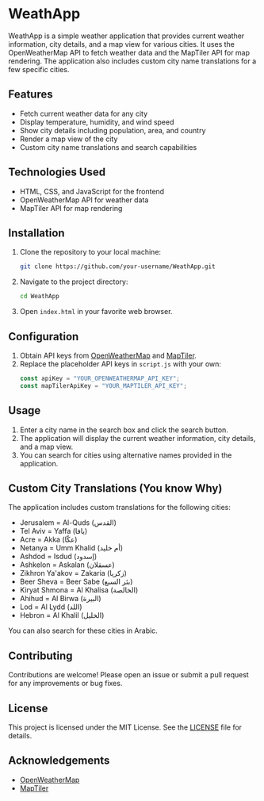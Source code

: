 # WeathApp

WeathApp is a simple weather application that provides current weather information, city details, and a map view for various cities. It uses the OpenWeatherMap API to fetch weather data and the MapTiler API for map rendering. The application also includes custom city name translations for a few specific cities.

## Features

- Fetch current weather data for any city
- Display temperature, humidity, and wind speed
- Show city details including population, area, and country
- Render a map view of the city
- Custom city name translations and search capabilities

## Technologies Used

- HTML, CSS, and JavaScript for the frontend
- OpenWeatherMap API for weather data
- MapTiler API for map rendering

## Installation

1. Clone the repository to your local machine:
   ```bash
   git clone https://github.com/your-username/WeathApp.git
   ```
2. Navigate to the project directory:
   ```bash
   cd WeathApp
   ```
3. Open `index.html` in your favorite web browser.

## Configuration

1. Obtain API keys from [OpenWeatherMap](https://openweathermap.org/api) and [MapTiler](https://www.maptiler.com/).
2. Replace the placeholder API keys in `script.js` with your own:
   ```javascript
   const apiKey = "YOUR_OPENWEATHERMAP_API_KEY";
   const mapTilerApiKey = "YOUR_MAPTILER_API_KEY";
   ```

## Usage

1. Enter a city name in the search box and click the search button.
2. The application will display the current weather information, city details, and a map view.
3. You can search for cities using alternative names provided in the application.

## Custom City Translations (You know Why) 

The application includes custom translations for the following cities:
- Jerusalem = Al-Quds (القدس)
- Tel Aviv = Yaffa (يافا)
- Acre = Akka (عكّا)
- Netanya = Umm Khalid (أم خليد)
- Ashdod = Isdud (إسدود)
- Ashkelon = Askalan (عسقلان)
- Zikhron Ya'akov = Zakaria (زكريا)
- Beer Sheva = Beer Sabe (بئر السبع)
- Kiryat Shmona = Al Khalisa (الخالصة)
- Ahihud = Al Birwa (البيرة)
- Lod = Al Lydd (اللد)
- Hebron = Al Khalil (الخليل)

You can also search for these cities in Arabic.

## Contributing

Contributions are welcome! Please open an issue or submit a pull request for any improvements or bug fixes.

## License

This project is licensed under the MIT License. See the [LICENSE](LICENSE) file for details.

## Acknowledgements

- [OpenWeatherMap](https://openweathermap.org/api)
- [MapTiler](https://www.maptiler.com/)
```

